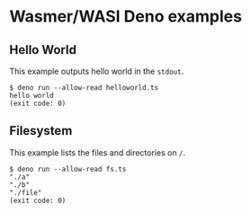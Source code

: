 # Wasmer/WASI Deno examples

## Hello World

This example outputs hello world in the `stdout`.

```
$ deno run --allow-read helloworld.ts
hello world
(exit code: 0)
```

## Filesystem

This example lists the files and directories on `/`.

```
$ deno run --allow-read fs.ts
"./a"
"./b"
"./file"
(exit code: 0)
```
